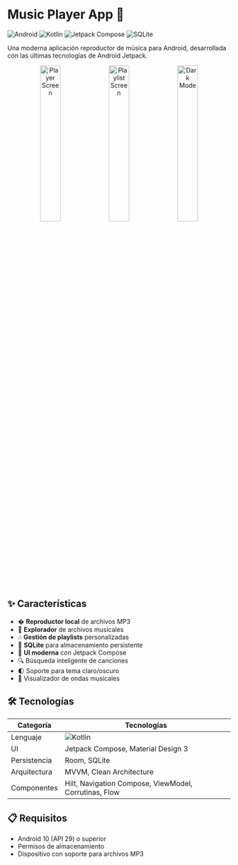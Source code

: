 # Music Player App 🎵  

![Android](https://img.shields.io/badge/Android-3DDC84?style=for-the-badge&logo=android&logoColor=white)
![Kotlin](https://img.shields.io/badge/Kotlin-0095D5?style=for-the-badge&logo=kotlin&logoColor=white)
![Jetpack Compose](https://img.shields.io/badge/Jetpack%20Compose-4285F4?style=for-the-badge&logo=jetpack-compose&logoColor=white)
![SQLite](https://img.shields.io/badge/SQLite-003B57?style=for-the-badge&logo=sqlite&logoColor=white)

Una moderna aplicación reproductor de música para Android, desarrollada con las últimas tecnologías de Android Jetpack.

<div align="center">
  <img src="https://via.placeholder.com/300x600/4285F4/FFFFFF?text=Player+Screen" width="30%" alt="Player Screen"/>
  <img src="https://via.placeholder.com/300x600/0095D5/FFFFFF?text=Playlists" width="30%" alt="Playlist Screen"/>
  <img src="https://via.placeholder.com/300x600/3DDC84/FFFFFF?text=Dark+Mode" width="30%" alt="Dark Mode"/>
</div>

## ✨ Características

- � **Reproductor local** de archivos MP3
- 📁 **Explorador** de archivos musicales
- 🎶 **Gestión de playlists** personalizadas
- 💾 **SQLite** para almacenamiento persistente
- 🎨 **UI moderna** con Jetpack Compose
- 🔍 Búsqueda inteligente de canciones
- 🌓 Soporte para tema claro/oscuro
- 🔄 Visualizador de ondas musicales

## 🛠️ Tecnologías

| Categoría          | Tecnologías                                                                 |
|--------------------|-----------------------------------------------------------------------------|
| Lenguaje          | ![Kotlin](https://img.shields.io/badge/Kotlin-0095D5?logo=kotlin&logoColor=white) |
| UI                | Jetpack Compose, Material Design 3                                          |
| Persistencia      | Room, SQLite                                                                |
| Arquitectura      | MVVM, Clean Architecture                                                    |
| Componentes       | Hilt, Navigation Compose, ViewModel, Corrutinas, Flow                       |

## 📋 Requisitos

- Android 10 (API 29) o superior
- Permisos de almacenamiento
- Dispositivo con soporte para archivos MP3

